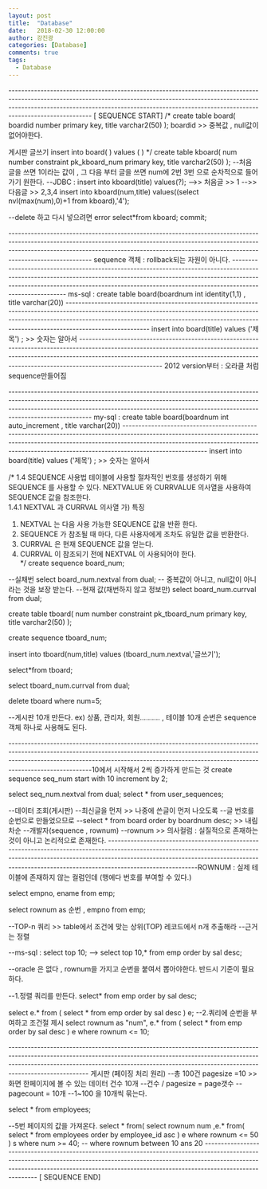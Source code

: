 ```yaml
---
layout: post
title:  "Database"
date:   2018-02-30 12:00:00
author: 강진광
categories: [Database]
comments: true
tags:
  - Database
---
```

-------------------------------------------------------------------------------------------------------------------------------------------------------------------------------------------------------------------------------------------------------------------- [ SEQUENCE START]
/*
create table board(
    boardid number primary key,
    title varchar2(50)
);
boardid >> 중복값 , null값이 없어야한다. 

게시판 글쓰기
insert into board( ) values ( )
*/
create table kboard(
num number constraint pk_kboard_num primary key,
title varchar2(50)
);
--처음 글을 쓰면 1이라는 값이 , 그 다음 부터 글을 쓰면 num에 2번 3번 으로 순차적으로 들어가기 원한다.
--JDBC : insert into kboard(title) values(?);
-->> 처음글 >> 1
-->> 다음글 >> 2,3,4
insert into kboard(num,title) 
values((select nvl(max(num),0)+1 from kboard),'4');

--delete 하고 다시 넣으려면 error
select*from kboard;
commit;

-------------------------------------------------------------------------------------------------------------------------------------------------------------------------------------------------------------------------------------------------------------------- sequence 객체 : rollback되는 자원이 아니다.
-------------------------------------------------------------------------------------------------------------------------------------------------------------------------------------------------------------------------------------------------------------------- ms-sql : create table board(boardnum int identity(1,1) , title varchar(20))
-------------------------------------------------------------------------------------------------------------------------------------------------------------------------------------------------------------------------------------------------------------------- insert into board(title) values ('제목') ; >> 숫자는 알아서
-------------------------------------------------------------------------------------------------------------------------------------------------------------------------------------------------------------------------------------------------------------------- 2012 version부터 : 오라클 처럼 sequence만들어짐

-------------------------------------------------------------------------------------------------------------------------------------------------------------------------------------------------------------------------------------------------------------------- my-sql : create table board(boardnum int auto_increment , title varchar(20))
-------------------------------------------------------------------------------------------------------------------------------------------------------------------------------------------------------------------------------------------------------------------- insert into board(title) values ('제목') ; >> 숫자는 알아서

/*
1.4 SEQUENCE 사용법 
테이블에 사용할 절차적인 번호를 생성하기 위해 SEQUENCE 를 사용할 수 있다. NEXTVALUE 
와 CURRVALUE 의사열을 사용하여 SEQUENCE 값을 참조한다.  
1.4.1 NEXTVAL 과 CURRVAL 의사열 
가) 특징
1) NEXTVAL 는 다음 사용 가능한 SEQUENCE 값을 반환 한다. 
2) SEQUENCE 가 참조될 때 마다, 다른 사용자에게 조차도 유일한 값을 반환한다. 
3) CURRVAL 은 현재 SEQUENCE 값을 얻는다. 
4) CURRVAL 이 참조되기 전에 NEXTVAL 이 사용되어야 한다.   
*/
create sequence board_num;

--실채번
select board_num.nextval from dual; -- 중복값이 아니고, null값이 아니라는 것을 보장 받는다.
--현재 값(채번하지 않고 정보만)
select board_num.currval from dual;


create table tboard(
  num number constraint pk_tboard_num primary key,
  title varchar2(50)
);

create sequence tboard_num;

insert into tboard(num,title)
values (tboard_num.nextval,'글쓰기');

select*from tboard;

select tboard_num.currval from dual;

delete tboard where num=5;

--게시판 10개 만든다. ex) 상품, 관리자, 회원.......... , 테이블 10개 순번은 sequence 객체 하나로 사용해도 된다.

--------------------------------------------------------------------------------------------------------------------------------------------------------------------------------------------------------------------------------------------------------------------10에서 시작해서 2씩 증가하게 만드는 것
create sequence seq_num
start with 10
increment by 2;

select seq_num.nextval from dual;
select * from user_sequences;

--데이터 조회(게시판)
--최신글을 먼저 >> 나중에 쓴글이 먼저 나오도록
--글 번호를 순번으로 만들었으므로 
--select * from board order by boardnum desc; >> 내림차순
--개발자(sequence , rownum)
--rownum >> 의사컬럼 : 실질적으로 존재하는 것이 아니고 논리적으로 존재한다.
----------------------------------------------------------------------------------------------------------------------------------------------------------------------------------------------------------------------------------------------------------------------ROWNUM : 실제 테이블에 존재하지 않는 컬럼인데 (행에다 번호를 부여할 수 있다.)

select empno, ename from emp;

select rownum as 순번 , empno from emp;

--TOP-n 쿼리  >> table에서 조건에 맞는 상위(TOP) 레코드에서 n개 추출해라
--근거는 정렬

--ms-sql : select top 10; --> select top 10,* from emp order by sal desc;

--oracle 은 없다 , rownum을 가지고 순번을 붙여서 뽑아야한다. 반드시 기준이 필요하다.

--1.정렬 쿼리를 만든다.
select*
from emp order by sal desc;

select e.* 
from (
    select *
    from emp order by sal desc
    ) e;
--2.쿼리에 순번을 부여하고 조건절 제시
select rownum as "num", e.* 
from (
    select *
    from emp order by sal desc
    ) e
where rownum <= 10;

-------------------------------------------------------------------------------------------------------------------------------------------------------------------------------------------------------------------------------------------------------------------  게시판 (페이징 처리 원리)
--총 100건 pagesize =10  >> 화면 한페이지에 볼 수 있는 데이터 건수 10개
--건수 / pagesize = page갯수
--pagecount = 10개
--1~100 을 10개씩 묶는다.

select * from employees;

--5번 페이지의 값을 가져온다.
select *
from(
        select rownum num ,e.*
        from(
                select * from employees order by employee_id asc
                ) e
        where rownum <= 50        
        ) s
        where num >= 40;
-- where rownum between 10 ans 20
-------------------------------------------------------------------------------------------------------------------------------------------------------------------------------------------------------------------------------------------------------------------- [ SEQUENCE END]
